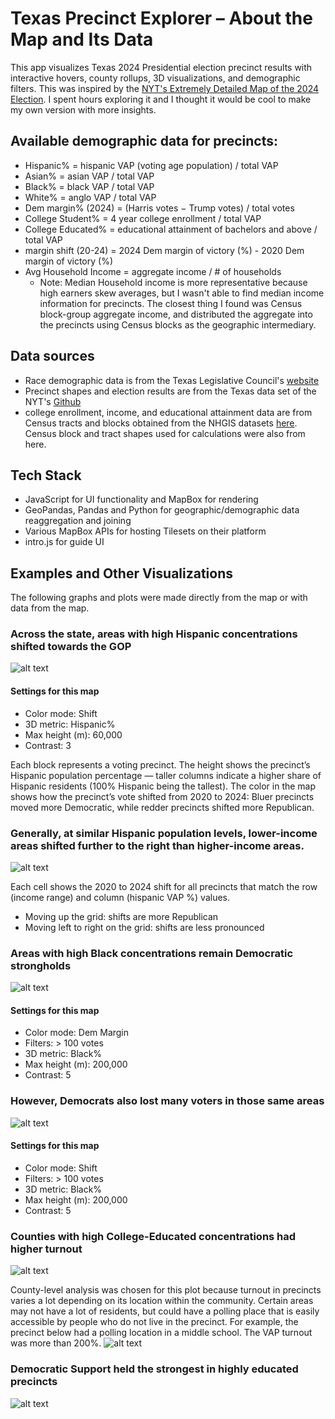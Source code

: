 # Texas Precinct Explorer – About the Map and Its Data

This app visualizes Texas 2024 Presidential election precinct results with interactive hovers, county rollups, 3D visualizations, and demographic filters. This was inspired by the [NYT's Extremely Detailed Map of the 2024 Election](https://www.nytimes.com/interactive/2025/us/elections/2024-election-map-precinct-results.html). I spent hours exploring it and I thought it would be cool to make my own version with more insights.

## Available demographic data for precincts:
  - Hispanic% = hispanic VAP (voting age population) / total VAP
  - Asian% = asian VAP / total VAP
  - Black% = black VAP / total VAP
  - White% = anglo VAP / total VAP
  - Dem margin% (2024) = (Harris votes − Trump votes) / total votes 
  - College Student% = 4 year college enrollment / total VAP
  - College Educated% = educational attainment of bachelors and above / total VAP
  - margin shift (20-24) = 2024 Dem margin of victory (%) - 2020 Dem margin of victory (%)
  - Avg Household Income = aggregate income / # of households
      - Note: Median Household income is more representative because high earners skew averages, but I wasn't able to find median income information for precincts. The closest thing I found was Census block-group aggregate income, and distributed the aggregate into the precincts using Census blocks as the geographic intermediary. 


## Data sources
- Race demographic data is from the Texas Legislative Council's [website](https://data.capitol.texas.gov/dataset/vtds)
- Precinct shapes and election results are from the Texas data set of the NYT's [Github](https://github.com/nytimes/presidential-precinct-map-2024)
- college enrollment, income, and educational attainment data are from Census tracts and blocks obtained from the NHGIS datasets [here](https://data2.nhgis.org/main). Census block and tract shapes used for calculations were also from here.

## Tech Stack
- JavaScript for UI functionality and MapBox for rendering
- GeoPandas, Pandas and Python for geographic/demographic data reaggregation and joining
- Various MapBox APIs for hosting Tilesets on their platform
- intro.js for guide UI

## Examples and Other Visualizations
The following graphs and plots were made directly from the map or with data from the map.
### Across the state, areas with high Hispanic concentrations shifted towards the GOP
![alt text](https://github.com/samz-cs/tx-map/blob/main/hisp_shift.png?raw=true)
#### Settings for this map
- Color mode: Shift 
- 3D metric: Hispanic%
- Max height (m): 60,000
- Contrast: 3

Each block represents a voting precinct. The height shows the precinct’s Hispanic population percentage — taller columns indicate a higher share of Hispanic residents (100% Hispanic being the tallest). The color in the map shows how the precinct’s vote shifted from 2020 to 2024: Bluer precincts moved more Democratic, while redder precincts shifted more Republican.

### Generally, at similar Hispanic population levels, lower-income areas shifted further to the right than higher-income areas.
![alt text](https://github.com/samz-cs/tx-map/blob/d37aeb9f4df708122c99f7678dd3c93b85a48509/acc_hisp_inc_2D_bin.png)

Each cell shows the 2020 to 2024 shift for all precincts that match the row (income range) and column (hispanic VAP %) values. 
- Moving up the grid: shifts are more Republican
- Moving left to right on the grid: shifts are less pronounced

### Areas with high Black concentrations remain Democratic strongholds
![alt text](https://github.com/samz-cs/tx-map/blob/main/black_margin_200k_5_100votes.png?raw=true)
#### Settings for this map
- Color mode: Dem Margin
- Filters: > 100 votes
- 3D metric: Black%
- Max height (m): 200,000
- Contrast: 5

### However, Democrats also lost many voters in those same areas
![alt text](https://github.com/samz-cs/tx-map/blob/main/black_shift_200k_5_100votes.png?raw=true)
#### Settings for this map
- Color mode: Shift
- Filters: > 100 votes
- 3D metric: Black%
- Max height (m): 200,000
- Contrast: 5

### Counties with high College-Educated concentrations had higher turnout
![alt text](https://github.com/samz-cs/tx-map/blob/main/WLS_edu_turnout.png?raw=true)

County-level analysis was chosen for this plot because turnout in precincts varies a lot depending on its location within the community. Certain areas may not have a lot of residents, but could have a polling place that is easily accessible by people who do not live in the precinct. For example, the precinct below had a polling location in a middle school. The VAP turnout was more than 200%.
![alt text](https://github.com/samz-cs/tx-map/blob/main/DS_example.png?raw=true)

### Democratic Support held the strongest in highly educated precincts
![alt text](https://github.com/samz-cs/tx-map/blob/main/binned_shift_edu.png?raw=true)


